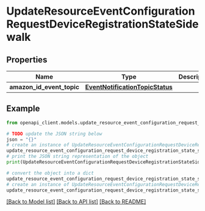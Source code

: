# UpdateResourceEventConfigurationRequestDeviceRegistrationStateSidewalk


## Properties

Name | Type | Description | Notes
------------ | ------------- | ------------- | -------------
**amazon_id_event_topic** | [**EventNotificationTopicStatus**](EventNotificationTopicStatus.md) |  | [optional] 

## Example

```python
from openapi_client.models.update_resource_event_configuration_request_device_registration_state_sidewalk import UpdateResourceEventConfigurationRequestDeviceRegistrationStateSidewalk

# TODO update the JSON string below
json = "{}"
# create an instance of UpdateResourceEventConfigurationRequestDeviceRegistrationStateSidewalk from a JSON string
update_resource_event_configuration_request_device_registration_state_sidewalk_instance = UpdateResourceEventConfigurationRequestDeviceRegistrationStateSidewalk.from_json(json)
# print the JSON string representation of the object
print(UpdateResourceEventConfigurationRequestDeviceRegistrationStateSidewalk.to_json())

# convert the object into a dict
update_resource_event_configuration_request_device_registration_state_sidewalk_dict = update_resource_event_configuration_request_device_registration_state_sidewalk_instance.to_dict()
# create an instance of UpdateResourceEventConfigurationRequestDeviceRegistrationStateSidewalk from a dict
update_resource_event_configuration_request_device_registration_state_sidewalk_from_dict = UpdateResourceEventConfigurationRequestDeviceRegistrationStateSidewalk.from_dict(update_resource_event_configuration_request_device_registration_state_sidewalk_dict)
```
[[Back to Model list]](../README.md#documentation-for-models) [[Back to API list]](../README.md#documentation-for-api-endpoints) [[Back to README]](../README.md)


